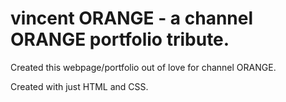 # vincent ORANGE - a channel ORANGE portfolio tribute. 

Created this webpage/portfolio out of love for channel ORANGE. 

Created with just HTML and CSS.
